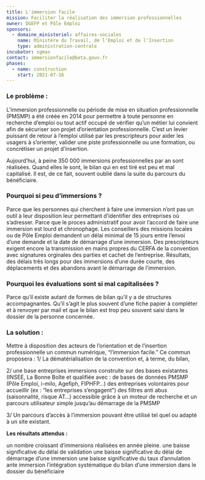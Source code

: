 ```yaml
---
title: L'immersion facile
mission: Faciliter la réalisation des immersion professionnelles
owner: DGEFP et Pôle Emploi
sponsors:
  - domaine_ministeriel: affaires-sociales
    name: Ministère du Travail, de l'Emploi et de l'Insertion
    type: administration-centrale
incubator: sgmas
contact: immersionfacile@beta.gouv.fr
phases:
  - name: construction
    start: 2021-07-16
---
```

### **Le problème :**

L’immersion professionnelle ou période de mise en situation professionnelle (PMSMP) a été créée en 2014 pour permettre à toute personne en recherche d’emploi ou tout actif occupé de vérifier qu’un métier lui convient afin de sécuriser son projet d’orientation professionnelle. C’est un levier puissant de retour à l’emploi utilisé par les prescripteurs pour aider les usagers à s’orienter, valider une piste professionnelle ou une formation, ou concrétiser un projet d’insertion.

Aujourd’hui, à peine 350 000 immersions professionnelles par an sont réalisées. Quand elles le sont, le bilan qui en est tiré est peu et mal capitalisé. Il est, de ce fait, souvent oublié dans la suite du parcours du bénéficiaire.

### Pourquoi si peu d’immersions ?

Parce que les personnes qui cherchent à faire une immersion n’ont pas un outil à leur disposition leur permettant d’identifier des entreprises où s’adresser.
Parce que le proces administratif pour avoir l’accord de faire une immersion est lourd et chronophage. Les conseillers des missions locales ou de Pôle Emploi demandent un délai minimal de 15 jours entre l’envoi d’une demande et la date de démarrage d’une immersion. Des prescripteurs exigent encore la transmission en mains propres du CERFA de la convention avec signatures orginales des parties et cachet de l’entreprise.
Résultats, des délais très longs pour des immersions d’une durée courte, des déplacements et des abandons avant le démarrage de l’immersion.

### Pourquoi les évaluations sont si mal capitalisées ?

Parce qu’il existe autant de formes de bilan qu’il y a de structures accompagnantes. Qu’il s’agit le plus souvent d’une fiche papier à compléter et à renvoyer par mail et que le bilan est trop peu souvent saisi dans le dossier de la personne concernée.

### La solution :

Mettre à disposition des acteurs de l’orientation et de l’insertion professionnelle un commun numérique, “l’immersion facile.”
Ce commun proposera :
1/ La dématérialisation de la convention et, à terme, du bilan,

2/ une base entreprises immersions construite sur des bases existantes (INSEE, La Bonne Boîte et qualifiée avec :
de bases de données PMSMP (Pôle Emploi, i-milo, Agefiph, FIPHFP…)
des entreprises volontaires pour accueillir (ex : “les entreprises s’engagent”)
des filtres anti abus (saisonnalité, risque AT…)
accessible grâce à un moteur de recherche et un parcours utilisateur simple jusqu’au démarrage de la PMSMP

3/ Un parcours d’accès à l’immersion pouvant être utilisé tel quel ou adapté à un site existant.

**Les résultats attendus :**

un nombre croissant d’immersions réalisées en année pleine.
une baisse significative du délai de validation
une baisse significative du délai de démarrage d’une immersion
une baisse significative du taux d’annulation ante immersion
l’intégration systématique du bilan d’une immersion dans le dossier du bénéficiaire
